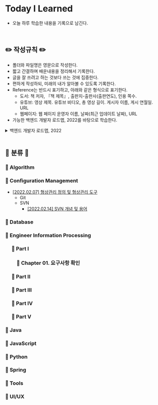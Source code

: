 # Today I Learned  

* 오늘 하루 학습한 내용을 기록으로 남긴다.  
  
<br/>

## :pencil2: 작성규칙 :pencil2:  
* 폴더와 파일명은 영문으로 작성한다.
* 짧고 간결하며 배운내용을 정리해서 기록한다.
* 글을 잘 쓰려고 하는 것보다 쓰는 것에 집중한다.  
* 편하게 작성하되, 미래의 내가 알아볼 수 있도록 기록한다.  
* Reference는 반드시 표기하고, 아래와 같은 형식으로 표기한다.
  * 도서: 책 저자, 『책 제목』, 출판지-출판사(출판연도), 인용 쪽수.
  * 유튜브: 영상 제목. 유튜브 비디오, 총 영상 길이. 게시자 이름, 게시 연월일. URL
  * 웹페이지: 웹 페이지 운영자 이름, 날짜(최근 업데이트 날짜), URL
* 가능한 백엔드 개발자 로드맵, 2022를 바탕으로 학습한다.
<details>
  <summary>백엔드 개발자 로드맵, 2022</summary>
  
  ![backend roadmap](https://user-images.githubusercontent.com/98507442/154302784-442ddf5d-34ca-4c6b-ac10-d5318bd8a193.png)
</details>


 

<br/>

## :memo: 분류 :memo:

### :file_folder: Algorithm

### :file_folder: Configuration Management  
* [[2022.02.07] 형상관리 정의 및 형상관리 도구](https://github.com/ggoggoma/TIL/blob/main/Configuration%20Management/Configuration%20Management_01.md)
  * Git
  * SVN
    * [[2022.02.14] SVN 개념 및 용어](https://github.com/ggoggoma/TIL/blob/main/Configuration%20Management/SVN/01.what_is_SVN.md)

### :file_folder: Database 

### :file_folder: Engineer Information Processing

### &emsp; :open_file_folder: Part I 
### &emsp;&emsp; :scroll: Chapter 01. 요구사항 확인

### &emsp; :open_file_folder: Part II

### &emsp; :open_file_folder: Part III

### &emsp; :open_file_folder: Part IV

### &emsp; :open_file_folder: Part V


### :file_folder: Java  

### :file_folder: JavaScript

### :file_folder: Python  

### :file_folder: Spring  

### :file_folder: Tools  

### :file_folder: UI/UX  

<br/>



